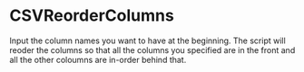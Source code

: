 # CSVReorderColumns
 Input the column names you want to have at the beginning. The script will reoder the columns so that all the columns you specified are in the front and all the other coloumns are in-order behind that.
